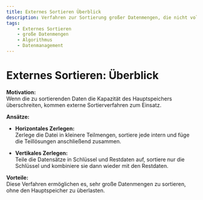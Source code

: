 ```yaml
---
title: Externes Sortieren Überblick  
description: Verfahren zur Sortierung großer Datenmengen, die nicht vollständig im Hauptspeicher geladen werden können.  
tags:
    - Externes Sortieren
    - große Datenmengen
    - Algorithmus
    - Datenmanagement
---
```


# Externes Sortieren: Überblick

**Motivation:**  
Wenn die zu sortierenden Daten die Kapazität des Hauptspeichers überschreiten, kommen externe Sortierverfahren zum Einsatz.

**Ansätze:**  
- **Horizontales Zerlegen:**  
  Zerlege die Datei in kleinere Teilmengen, sortiere jede intern und füge die Teillösungen anschließend zusammen.

- **Vertikales Zerlegen:**  
  Teile die Datensätze in Schlüssel und Restdaten auf, sortiere nur die Schlüssel und kombiniere sie dann wieder mit den Restdaten.

**Vorteile:**  
Diese Verfahren ermöglichen es, sehr große Datenmengen zu sortieren, ohne den Hauptspeicher zu überlasten.

